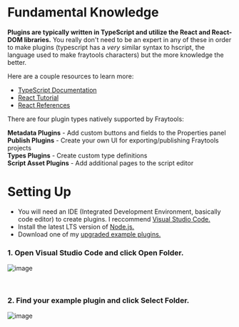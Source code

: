 # Fundamental Knowledge

**Plugins are typically written in TypeScript and utilize the React and React-DOM libraries.** You really don't need to be an expert in any of these in order to make plugins (typescript has a *very* similar syntax to hscript, the language used to make fraytools characters) but the more knowledge the better.

Here are a couple resources to learn more:
- [TypeScript Documentation](https://www.typescriptlang.org/docs/)
- [React Tutorial](https://react.dev/learn)
- [React References](https://react.dev/reference/react#)

There are four plugin types natively supported by Fraytools:

**Metadata Plugins** - Add custom buttons and fields to the Properties panel <br/>
**Publish Plugins** - Create your own UI for exporting/publishing Fraytools projects <br/>
**Types Plugins** - Create custom type definitions <br/>
**Script Asset Plugins** - Add additional pages to the script editor <br/>

# Setting Up

- You will need an IDE (Integrated Development Environment, basically code editor) to create plugins. I reccommend [Visual Studio Code.](https://code.visualstudio.com/)
- Install the latest LTS version of [Node.js.](https://nodejs.org/en/)
- Download one of my [upgraded example plugins.](https://github.com/awesoee/ts-types-plugin-example/tree/main)

### 1. Open Visual Studio Code and click Open Folder.

  ![image](https://github.com/user-attachments/assets/06d5a406-71b9-4585-8ac2-1152dc9c4666)

<br/>

### 2. Find your example plugin and click Select Folder.
![image](https://github.com/user-attachments/assets/0ef470f2-e41b-4174-9bd2-2f45122bcf5b)


